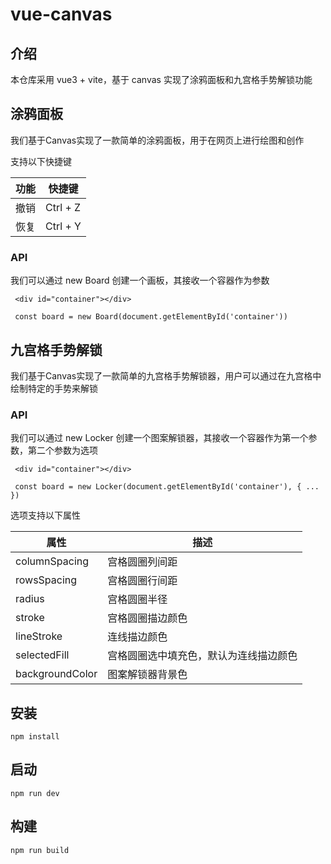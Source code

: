 # vue-canvas

## 介绍
本仓库采用 vue3 + vite，基于 canvas 实现了涂鸦面板和九宫格手势解锁功能

## 涂鸦面板
我们基于Canvas实现了一款简单的涂鸦面板，用于在网页上进行绘图和创作

支持以下快捷键

| 功能 | 快捷键 |
| ---- | ----  |
|  撤销  | Ctrl + Z |
|  恢复  | Ctrl + Y |

### API

我们可以通过 new Board 创建一个画板，其接收一个容器作为参数
```
 <div id="container"></div>

 const board = new Board(document.getElementById('container'))
```

## 九宫格手势解锁
我们基于Canvas实现了一款简单的九宫格手势解锁器，用户可以通过在九宫格中绘制特定的手势来解锁

### API
我们可以通过 new Locker 创建一个图案解锁器，其接收一个容器作为第一个参数，第二个参数为选项

```
 <div id="container"></div>

 const board = new Locker(document.getElementById('container'), { ... })
```

选项支持以下属性

| 属性 | 描述 |
| ---- | ---- |
|  columnSpacing    | 宫格圆圈列间距    |
|  rowsSpacing      | 宫格圆圈行间距    |
|  radius           | 宫格圆圈半径      |
|  stroke           | 宫格圆圈描边颜色  |
|  lineStroke       | 连线描边颜色      |
|  selectedFill     | 宫格圆圈选中填充色，默认为连线描边颜色          |
|  backgroundColor  | 图案解锁器背景色  |


## 安装
```
npm install
```

## 启动
```
npm run dev
```

## 构建
```
npm run build
```